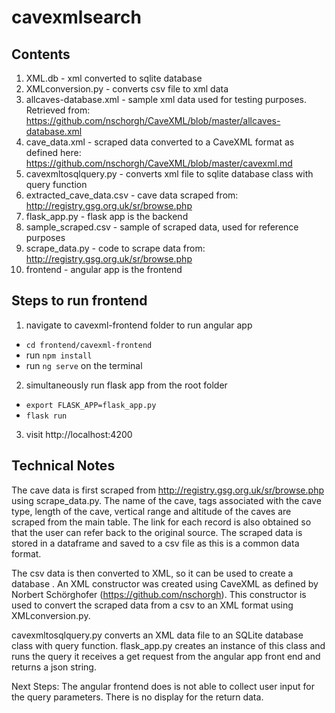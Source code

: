 # cavexmlsearch

## Contents 
1. XML.db - xml converted to sqlite database
2. XMLconversion.py - converts csv file to xml data
3. allcaves-database.xml - sample xml data used for testing purposes. Retrieved from:  https://github.com/nschorgh/CaveXML/blob/master/allcaves-database.xml 
4. cave_data.xml - scraped data converted to a CaveXML format as defined here: https://github.com/nschorgh/CaveXML/blob/master/cavexml.md
5. cavexmltosqlquery.py - converts xml file to sqlite database class with query function
6. extracted_cave_data.csv - cave data scraped from: http://registry.gsg.org.uk/sr/browse.php
7. flask_app.py - flask app is the backend
8. sample_scraped.csv - sample of scraped data, used for reference purposes 
9. scrape_data.py - code to scrape data from: http://registry.gsg.org.uk/sr/browse.php
10. frontend - angular app is the frontend

## Steps to run frontend
1. navigate to cavexml-frontend folder to run angular app
* `cd frontend/cavexml-frontend`
* run `npm install`
* run `ng serve` on the terminal
2. simultaneously run flask app from the root folder
* `export FLASK_APP=flask_app.py`
* `flask run`
3. visit http://localhost:4200

## Technical Notes 

The cave data is first scraped from http://registry.gsg.org.uk/sr/browse.php using scrape_data.py. The name of the cave, tags associated with the cave type, length of the cave, vertical range and altitude of the caves are scraped from the main table. The link for each record is also obtained so that the user can refer back to the original source. The scraped data is stored in a dataframe and saved to a csv file as this is a common data format. 

The csv data is then converted to XML, so it can be used to create a database . An XML constructor was created using CaveXML as defined by Norbert Schörghofer (https://github.com/nschorgh). This constructor is used to convert the scraped data from a csv to an XML format using XMLconversion.py.

cavexmltosqlquery.py converts an XML data file to an SQLite database class with query function. flask_app.py creates an instance of this class and runs the query it receives a get request from the angular app front end and returns a json string.

Next Steps: The angular frontend does is not able to collect user input for the query parameters. There is no display for the return data.
